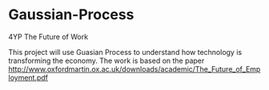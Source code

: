 # Gaussian-Process
4YP The Future of Work

This project will use Guasian Process to understand how technology is transforming the economy. 
The work is based on the paper http://www.oxfordmartin.ox.ac.uk/downloads/academic/The_Future_of_Employment.pdf
